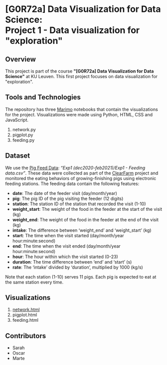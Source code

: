 # [G0R72a] Data Visualization for Data Science: <br> Project 1 - Data visualization for "exploration"

## Overview
This project is part of the course **"[G0R72a] Data Visualization for Data Science"** at KU Leuven. This first project focuses on data visualization for "exploration".

## Tools and Technologies
The repository has three [Marimo](https://marimo.io/) notebooks that contain the visualizations for the project. Visualizations were made using Python, HTML, CSS and JavaScript.
1. network.py
2. pigplot.py
3. feeding.py

## Dataset
We use the [Pig Feed Data](https://data.mendeley.com/datasets/2mbw72m3g8/1): *“Exp1 (dec2020-feb2021)/Exp1 - Feeding data.csv”*. These data were collected as part of the [ClearFarm](https://www.clearfarm.eu/) project and monitored the eating behaviors of growing-finishing pigs using electronic feeding stations. The feeding data contain the following features:
- **date**: The date of the feeder visit (day/month/year)
- **pig**: The pig ID of the pig visiting the feeder (12 digits)
- **station**: The station ID of the station that recorded the visit (1-10)
- **weight_start**: The weight of the food in the feeder at the start of the visit (kg)
- **weight_end**: The weight of the food in the feeder at the end of the visit (kg)
- **intake**: The difference between ‘weight_end’ and ‘weight_start’ (kg)
- **start**: The time when the visit started (day/month/year hour:minute:second)
- **end**: The time when the visit ended (day/month/year hour:minute:second)
- **hour**: The hour within which the visit started (0-23)
- **duration**: The time difference between ‘end’ and ‘start’ (s)
- **rate**: The ‘intake’ divided by ‘duration’, multiplied by 1000 (kg/s)

Note that each station (1-10) serves 11 pigs. Each pig is expected to eat at the same station every time.

## Visualizations
1. [network.html](https://yokie0105.github.io/data-visualization-project-1/apps/network.html)
2. pigplot.html
3. feeding.html

## Contributors
- Sarah 
- Oscar
- Marte
